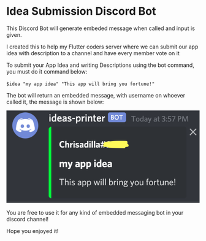 # Idea Submission Discord Bot

This Discord Bot will generate embeded message when called and input is given.

I created this to help my Flutter coders server where we can submit our app idea with description to a channel and have every member vote on it

To submit your App Idea and writing Descriptions using the bot command, you must do it command below:

`$idea "my app idea" "This app will bring you fortune!"`

The bot will return an embedded message, with username on whoever called it, the message is shown below:

 
![alt text](https://github.com/xopherw/idea-submission-discord-bot/blob/main/Screenshot%202020-12-30%20at%204.02.24%20PM.png)


You are free to use it for any kind of embedded messaging bot in your discord channel! 

Hope you enjoyed it!
